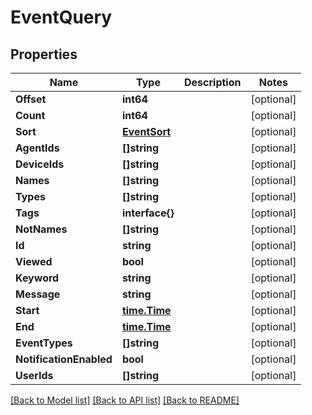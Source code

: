 # EventQuery

## Properties

Name | Type | Description | Notes
------------ | ------------- | ------------- | -------------
**Offset** | **int64** |  | [optional] 
**Count** | **int64** |  | [optional] 
**Sort** | [**EventSort**](EventSort.md) |  | [optional] 
**AgentIds** | **[]string** |  | [optional] 
**DeviceIds** | **[]string** |  | [optional] 
**Names** | **[]string** |  | [optional] 
**Types** | **[]string** |  | [optional] 
**Tags** | **interface{}** |  | [optional] 
**NotNames** | **[]string** |  | [optional] 
**Id** | **string** |  | [optional] 
**Viewed** | **bool** |  | [optional] 
**Keyword** | **string** |  | [optional] 
**Message** | **string** |  | [optional] 
**Start** | [**time.Time**](time.Time.md) |  | [optional] 
**End** | [**time.Time**](time.Time.md) |  | [optional] 
**EventTypes** | **[]string** |  | [optional] 
**NotificationEnabled** | **bool** |  | [optional] 
**UserIds** | **[]string** |  | [optional] 

[[Back to Model list]](../README.md#documentation-for-models) [[Back to API list]](../README.md#documentation-for-api-endpoints) [[Back to README]](../README.md)


